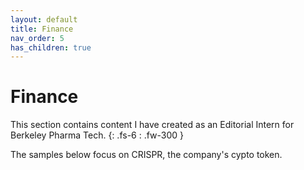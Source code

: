 ```yaml
---
layout: default
title: Finance
nav_order: 5
has_children: true
---
```


# Finance
This section contains content I have created as an Editorial Intern for Berkeley Pharma Tech.
{: .fs-6 : .fw-300 }

The samples below focus on CRISPR, the company's cypto token.
